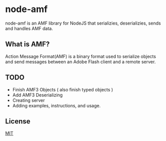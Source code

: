 # node-amf

node-amf is an AMF library for NodeJS that serializies, deserializies, sends and handles AMF data.

## What is AMF?

Action Message Format(AMF) is a binary format used to serialize objects and send messages between an Adobe Flash client and a remote server.

## TODO

- Finish AMF3 Objects ( also finish typed objects ) 
- Add AMF3 Deserializing
- Creating server
- Adding examples, instructions, and usage.

## License
[MIT](https://choosealicense.com/licenses/mit/)